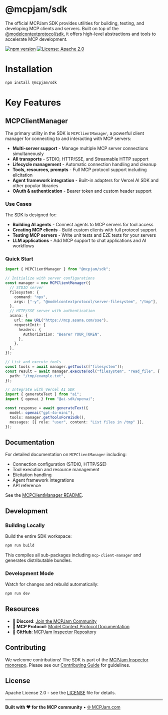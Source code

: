 # @mcpjam/sdk

The official MCPJam SDK provides utilities for building, testing, and developing MCP clients and servers. Built on top of the [@modelcontextprotocol/sdk](https://github.com/modelcontextprotocol/sdk), it offers high-level abstractions and tools to accelerate MCP development.

[![npm version](https://img.shields.io/npm/v/@mcpjam/sdk?style=for-the-badge&color=blue)](https://www.npmjs.com/package/@mcpjam/sdk)
[![License: Apache 2.0](https://img.shields.io/badge/License-Apache%202.0-blue.svg?style=for-the-badge)](https://opensource.org/licenses/Apache-2.0)

# Installation

```bash
npm install @mcpjam/sdk
```

# Key Features

## MCPClientManager

The primary utility in the SDK is `MCPClientManager`, a powerful client manager for connecting to and interacting with MCP servers:

- **Multi-server support** - Manage multiple MCP server connections simultaneously
- **All transports** - STDIO, HTTP/SSE, and Streamable HTTP support
- **Lifecycle management** - Automatic connection handling and cleanup
- **Tools, resources, prompts** - Full MCP protocol support including elicitation
- **Agent framework integration** - Built-in adapters for Vercel AI SDK and other popular libraries
- **OAuth & authentication** - Bearer token and custom header support

### Use Cases

The SDK is designed for:

- **Building AI agents** - Connect agents to MCP servers for tool access
- **Creating MCP clients** - Build custom clients with full protocol support
- **Testing MCP servers** - Write unit tests and E2E tests for your servers
- **LLM applications** - Add MCP support to chat applications and AI workflows

### Quick Start

```ts
import { MCPClientManager } from "@mcpjam/sdk";

// Initialize with server configurations
const manager = new MCPClientManager({
  // STDIO server
  filesystem: {
    command: "npx",
    args: ["-y", "@modelcontextprotocol/server-filesystem", "/tmp"],
  },
  // HTTP/SSE server with authentication
  asana: {
    url: new URL("https://mcp.asana.com/sse"),
    requestInit: {
      headers: {
        Authorization: "Bearer YOUR_TOKEN",
      },
    },
  },
});

// List and execute tools
const tools = await manager.getTools(["filesystem"]);
const result = await manager.executeTool("filesystem", "read_file", {
  path: "/tmp/example.txt",
});

// Integrate with Vercel AI SDK
import { generateText } from "ai";
import { openai } from "@ai-sdk/openai";

const response = await generateText({
  model: openai("gpt-4o-mini"),
  tools: manager.getToolsForAiSdk(),
  messages: [{ role: "user", content: "List files in /tmp" }],
});
```

## Documentation

For detailed documentation on `MCPClientManager` including:

- Connection configuration (STDIO, HTTP/SSE)
- Tool execution and resource management
- Elicitation handling
- Agent framework integrations
- API reference

See the [MCPClientManager README](./mcp-client-manager/README.md).

## Development

### Building Locally

Build the entire SDK workspace:

```bash
npm run build
```

This compiles all sub-packages including `mcp-client-manager` and generates distributable bundles.

### Development Mode

Watch for changes and rebuild automatically:

```bash
npm run dev
```

## Resources

- **💬 Discord**: [Join the MCPJam Community](https://discord.gg/JEnDtz8X6z)
- **📖 MCP Protocol**: [Model Context Protocol Documentation](https://modelcontextprotocol.io/)
- **🔧 GitHub**: [MCPJam Inspector Repository](https://github.com/MCPJam/inspector)

## Contributing

We welcome contributions! The SDK is part of the [MCPJam Inspector monorepo](https://github.com/MCPJam/inspector). Please see our [Contributing Guide](https://docs.mcpjam.com/CONTRIBUTING) for guidelines.

## License

Apache License 2.0 - see the [LICENSE](../LICENSE) file for details.

---

**Built with ❤️ for the MCP community** • [🌐 MCPJam.com](https://mcpjam.com)
